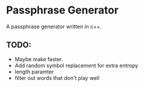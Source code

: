 # Passphrase Generator
A passphrase generator written in c++.

## TODO:
- Maybe make faster. 
- Add random symbol replacement for extra entropy
- length paramter
- filter out words that don't play well

